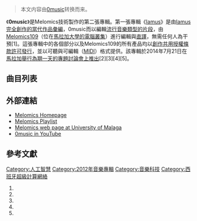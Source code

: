 > 本文内容由[0music](https://zh.wikipedia.org/wiki/0music)转换而来。


《**0music**》是Melomics技術製作的第二張專輯。第一張專輯《[Iamus](../Page/Iamus_\(專輯\).md "wikilink")》是由[Iamus完全創作的當代作品彙編](../Page/Iamus_\(電腦\).md "wikilink")，0music而以編輯[流行音樂類型的片段](https://zh.wikipedia.org/wiki/流行音樂 "wikilink")，由[Melomics109](../Page/Melomics109.md "wikilink")（位在[馬拉加大學的](https://zh.wikipedia.org/wiki/馬拉加大學 "wikilink")[電腦叢集](https://zh.wikipedia.org/wiki/電腦叢集 "wikilink")）進行編輯與[直譯](https://zh.wikipedia.org/wiki/直譯 "wikilink")，無需任何人為干預\[1\]。這張專輯中的各個部分以及Melomics109的所有產品均以[創作共用授權條款許可發行](https://zh.wikipedia.org/wiki/創作共用授權條款 "wikilink")，並以可聽與可編輯（[MIDI](../Page/MIDI.md "wikilink")）格式提供。該專輯於2014年7月21日在[馬拉加舉行為期一天的專題討論會上推出](https://zh.wikipedia.org/wiki/馬拉加 "wikilink")\[2\]\[3\]\[4\]\[5\]。

## 曲目列表

## 外部連結

  - [Melomics Homepage](http://melomics.com/)
  - [Melomics Playlist](http://melomics.com/@melomics109/0music)
  - [Melomics web page at University of Malaga](https://web.archive.org/web/20140808054022/http://geb.uma.es/melomics)
  - [0music in YouTube](https://www.youtube.com/playlist?list=PLwUOBZdCYUCMjW1DKCQxqVJp3xmoh42e2)

## 參考文獻

[Category:人工智慧](https://zh.wikipedia.org/wiki/Category:人工智慧 "wikilink") [Category:2012年音樂專輯](https://zh.wikipedia.org/wiki/Category:2012年音樂專輯 "wikilink") [Category:音樂科技](https://zh.wikipedia.org/wiki/Category:音樂科技 "wikilink") [Category:西班牙超級計算網絡](https://zh.wikipedia.org/wiki/Category:西班牙超級計算網絡 "wikilink")

1.
2.
3.
4.
5.